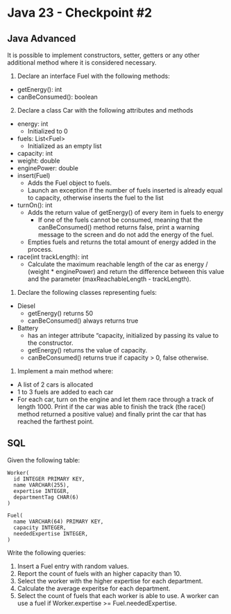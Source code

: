 # Java 23 - Checkpoint #2
## Java Advanced
It is possible to implement constructors, setter, getters or any other additional method where it is considered necessary.
1. Declare an interface Fuel with the following methods:
- getEnergy(): int
- canBeConsumed(): boolean
2. Declare a class Car with the following attributes and methods
- energy: int
    - Initialized to 0
- fuels: List\<Fuel\>
    - Initialized as an empty list
- capacity: int
- weight: double
- enginePower: double
- insert(Fuel)
  - Adds the Fuel object to fuels.
  - Launch an exception if the number of fuels inserted is already equal to capacity, otherwise inserts the fuel to the list
- turnOn(): int
  - Adds the return value of getEnergy() of every item in fuels to energy
    - If one of the fuels cannot be consumed, meaning that the canBeConsumed() method returns false, print a warning message to the screen and do not add the energy of the fuel.
  - Empties fuels and returns the total amount of energy added in the process.
- race(int trackLength): int
  - Calculate the maximum reachable length of the car as energy / (weight * enginePower) and return the difference between this value and the parameter (maxReachableLength - trackLength).
1. Declare the following classes representing fuels:
- Diesel
  - getEnergy() returns 50
  - canBeConsumed() always returns true
- Battery
  - has an integer attribute “capacity, initialized by passing its value to the constructor. 
  - getEnergy() returns the value of capacity.
  - canBeConsumed() returns true if capacity > 0, false otherwise.
1. Implement a main method where:
- A list of 2 cars is allocated
- 1 to 3 fuels are added to each car
- For each car, turn on the engine and let them race through a track of length 1000. Print if the car was able to finish the track (the race() method returned a positive value) and finally print the car that has reached the farthest point.
  
## SQL
Given the following table:
```
Worker(
  id INTEGER PRIMARY KEY,
  name VARCHAR(255),
  expertise INTEGER,
  departmentTag CHAR(6)
)

Fuel(
  name VARCHAR(64) PRIMARY KEY,
  capacity INTEGER,
  neededExpertise INTEGER,
)
```
Write the following queries:
1. Insert a Fuel entry with random values.
2. Report the count of fuels with an higher capacity than 10.
3. Select the worker with the higher expertise for each department.
4. Calculate the average experitse for each department.
5. Select the count of fuels that each worker is able to use. A worker can use a fuel if Worker.expertise >= Fuel.neededExpertise.